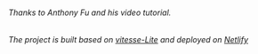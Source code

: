 
<h6>
Thanks to  Anthony Fu and his video tutorial.
</h6>

<h6>
The project is built based on <a href="https://github.com/antfu/vitesse-lite">vitesse-Lite</a> and deployed on <a href="https://app.netlify.com">Netlify</a>
</h6>
